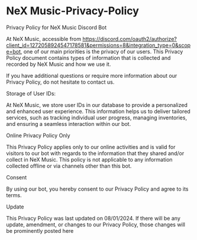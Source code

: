 # NeX Music-Privacy-Policy

Privacy Policy for NeX Music Discord Bot

At NeX Music, accessible from https://discord.com/oauth2/authorize?client_id=1272058924547178581&permissions=8&integration_type=0&scope=bot, one of our main priorities is the privacy of our users. This Privacy Policy document contains types of information that is collected and recorded by NeX Music and how we use it.

If you have additional questions or require more information about our Privacy Policy, do not hesitate to contact us.

Storage of User IDs:

At NeX Music, we store user IDs in our database to provide a personalized and enhanced user experience. This information helps us to deliver tailored services, such as tracking individual user progress, managing inventories, and ensuring a seamless interaction within our bot.

Online Privacy Policy Only

This Privacy Policy applies only to our online activities and is valid for visitors to our bot with regards to the information that they shared and/or collect in NeX Music. This policy is not applicable to any information collected offline or via channels other than this bot.

Consent

By using our bot, you hereby consent to our Privacy Policy and agree to its terms.

Update

This Privacy Policy was last updated on 08/01/2024. If there will be any update, amendment, or changes to our Privacy Policy, those changes will be prominently posted here
